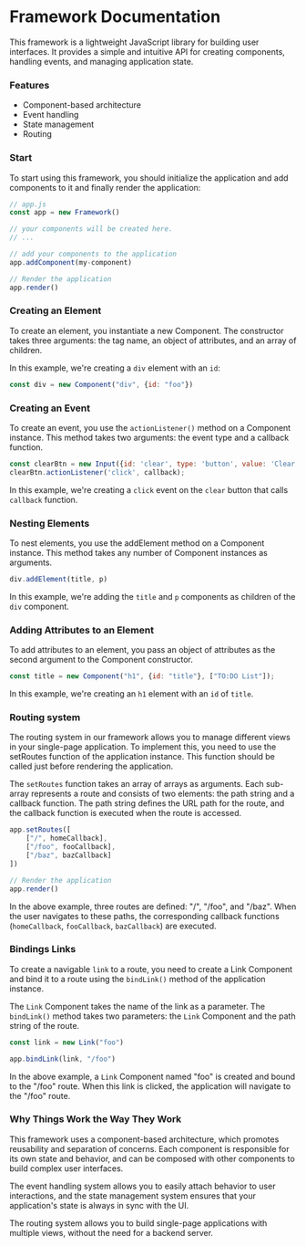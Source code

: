 # Framework Documentation

This framework is a lightweight JavaScript library for building user interfaces. It provides a simple and intuitive API for creating components, handling events, and managing application state.

### Features
 - Component-based architecture
 - Event handling
 - State management
 - Routing

### Start 

To start using this framework, you should initialize the application and add components to it and finally render the application:
```js
// app.js
const app = new Framework()

// your components will be created here.
// ...

// add your components to the application
app.addComponent(my-component)

// Render the application
app.render()
```

### Creating an Element
To create an element, you instantiate a new Component. The constructor takes three arguments: the tag name, an object of attributes, and an array of children.

In this example, we're creating a `div` element with an `id`:
```js
const div = new Component("div", {id: "foo"})
```

### Creating an Event
To create an event, you use the `actionListener()` method on a Component instance. This method takes two arguments: the event type and a callback function.

```js
const clearBtn = new Input({id: 'clear', type: 'button', value: 'Clear'});
clearBtn.actionListener('click', callback);
```

In this example, we're creating a `click` event on the `clear` button that calls `callback` function.

### Nesting Elements
To nest elements, you use the addElement method on a Component instance. This method takes any number of Component instances as arguments.

```js
div.addElement(title, p)
```

In this example, we're adding the `title` and `p` components as children of the `div` component.


### Adding Attributes to an Element
To add attributes to an element, you pass an object of attributes as the second argument to the Component constructor.

```js
const title = new Component("h1", {id: "title"}, ["TO:DO List"]);
```

In this example, we're creating an `h1` element with an `id` of `title`.

### Routing system

The routing system in our framework allows you to manage different views in your single-page application. To implement this, you need to use the setRoutes function of the application instance. This function should be called just before rendering the application.

The `setRoutes` function takes an array of arrays as arguments. Each sub-array represents a route and consists of two elements: the path string and a callback function. The path string defines the URL path for the route, and the callback function is executed when the route is accessed.


```js
app.setRoutes([
    ["/", homeCallback],
    ["/foo", fooCallback],
    ["/baz", bazCallback]
])

// Render the application
app.render()
```
In the above example, three routes are defined: "/", "/foo", and "/baz". When the user navigates to these paths, the corresponding callback functions (`homeCallback`, `fooCallback`, `bazCallback`) are executed.

### Bindings Links

To create a navigable `link` to a route, you need to create a Link Component and bind it to a route using the `bindLink()` method of the application instance.

The `Link` Component takes the name of the link as a parameter. The `bindLink()` method takes two parameters: the `Link` Component and the path string of the route.

```js
const link = new Link("foo")

app.bindLink(link, "/foo")
```

In the above example, a `Link` Component named "foo" is created and bound to the "/foo" route. When this link is clicked, the application will navigate to the "/foo" route.

### Why Things Work the Way They Work
This framework uses a component-based architecture, which promotes reusability and separation of concerns. Each component is responsible for its own state and behavior, and can be composed with other components to build complex user interfaces.

The event handling system allows you to easily attach behavior to user interactions, and the state management system ensures that your application's state is always in sync with the UI.

The routing system allows you to build single-page applications with multiple views, without the need for a backend server.